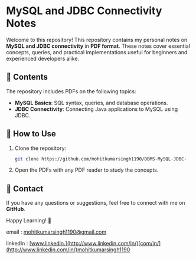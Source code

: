 # MySQL and JDBC Connectivity Notes

Welcome to this repository! This repository contains my personal notes on **MySQL and JDBC connectivity** in **PDF format**. These notes cover essential concepts, queries, and practical implementations useful for beginners and experienced developers alike.

## 📂 Contents

The repository includes PDFs on the following topics:

- **MySQL Basics**: SQL syntax, queries, and database operations.
- **JDBC Connectivity**: Connecting Java applications to MySQL using JDBC.



## 📜 How to Use

1. Clone the repository:
   ```sh
   git clone https://github.com/mohitkumarsingh1190/DBMS-MySQL-JDBC-
   ```
2. Open the PDFs with any PDF reader to study the concepts.

## 📧 Contact

If you have any questions or suggestions, feel free to connect with me on **GitHub**.

Happy Learning! 🚀

email : [mohitkumarsingh1190@gmail.com](mailto\:mohitkumarsingh1190@gmail.com)

linkedin : [www.linkedin.](http://www.linkedin.com/in/)[com/in/](http://www.linkedin.com/in/)mohitkumarsingh1190

